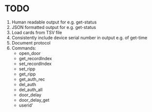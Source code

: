 # TODO

1. Human readable output for e.g. get-status
2. JSON formatted output for e.g. get-status
3. Load cards from TSV file
4. Consistently include device serial number in output e.g. of get-time
5. Document protocol
6. Commands:
   * open_door
   * get_recordIndex
   * set_recordIndex
   * set_ripp
   * get_ripp
   * get_auth_rec
   * del_auth
   * del_auth_all
   * door_delay
   * door_delay_get
   * userid' 
